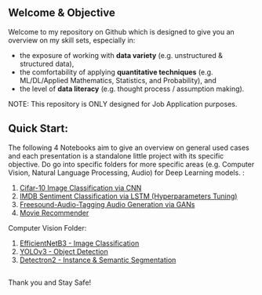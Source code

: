 ## Welcome & Objective

Welcome to my repository on Github which is designed to give you an overview on my skill sets, especially in: 

- the exposure of working with **data variety** (e.g. unstructured & structured data), 
- the comfortability of applying **quantitative techniques** (e.g. ML/DL/Applied Mathematics, Statistics, and Probability), and 
- the level of **data literacy** (e.g. thought process / assumption making).

NOTE: This repository is ONLY designed for Job Application purposes.

## Quick Start:

The following 4 Notebooks aim to give an overview on general used cases and each presentation is a standalone little project with its specific objective. Do go into specific folders for more specific areas (e.g. Computer Vision, Natural Language Processing, Audio) for Deep Learning models. :

1. [Cifar-10 Image Classification via CNN](https://github.com/kplai2020/application/blob/main/image_cnn/image_cnn.ipynb)
2. [IMDB Sentiment Classification via LSTM (Hyperparameters Tuning)](https://github.com/kplai2020/application/blob/main/nlp_lstm.ipynb)
3. [Freesound-Audio-Tagging Audio Generation via GANs](https://github.com/kplai2020/application/blob/main/audio_gan/audio_gan.ipynb)
4. [Movie Recommender](https://github.com/kplai2020/application/blob/main/recommendation_system.ipynb)

Computer Vision Folder:
1. [EfficientNetB3 - Image Classification](https://github.com/kplai2020/application/blob/main/Computer%20Vision/Image_Classification_EfficientNetB3.ipynb)
2. [YOLOv3 - Object Detection](https://github.com/kplai2020/application/blob/main/Computer%20Vision/Object_Detection_YOLOv3.ipynb)
3. [Detectron2 - Instance & Semantic Segmentation](https://github.com/kplai2020/application/blob/main/Computer%20Vision/Instance_Semantic_Segmentation_Detectron2.ipynb)

##
Thank you and Stay Safe!
